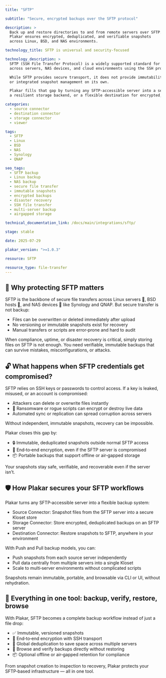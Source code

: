 ```yaml
---
title: "SFTP"

subtitle: "Secure, encrypted backups over the SFTP protocol"

description: >
  Back up and restore directories to and from remote servers over SFTP.
  Plakar ensures encrypted, deduplicated, and verifiable snapshots
  across Linux, BSD, and NAS environments.

technology_title: SFTP is universal and security-focused

technology_description: >
  SFTP (SSH File Transfer Protocol) is a widely supported standard for securely transferring files
  across servers, NAS devices, and cloud environments using the SSH protocol.

  While SFTP provides secure transport, it does not provide immutability, deduplication,
  or integrated snapshot management on its own.

  Plakar fills that gap by turning any SFTP-accessible server into a secure backup source,
  a resilient storage backend, or a flexible destination for encrypted, verifiable snapshots.

categories:
  - source connector
  - destination connector
  - storage connector
  - viewer

tags:
  - SFTP
  - Linux
  - BSD
  - NAS
  - Synology
  - QNAP

seo_tags:
  - SFTP backup
  - Linux backup
  - NAS backup
  - secure file transfer
  - immutable snapshots
  - encrypted backups
  - disaster recovery
  - SSH file transfer
  - multi-server backup
  - airgapped storage

technical_documentation_link: /docs/main/integrations/sftp/

stage: stable

date: 2025-07-29

plakar_version: ">=1.0.3"

resource: SFTP

resource_type: file-transfer
---
```


## 🧠 Why protecting SFTP matters

SFTP is the backbone of secure file transfers across Linux servers 🐧, BSD hosts 🏴, and NAS devices 💾 like Synology and QNAP.
But secure transfer is not backup:
- Files can be overwritten or deleted immediately after upload
- No versioning or immutable snapshots exist for recovery
- Manual transfers or scripts are error‑prone and hard to audit

When compliance, uptime, or disaster recovery is critical, simply storing files on SFTP is not enough.
You need verifiable, immutable backups that can survive mistakes, misconfigurations, or attacks.

## 🔓 What happens when SFTP credentials get compromised?

SFTP relies on SSH keys or passwords to control access. If a key is leaked, misused, or an account is compromised:
- Attackers can delete or overwrite files instantly
- 🦠 Ransomware or rogue scripts can encrypt or destroy live data
- Automated sync or replication can spread corruption across servers

Without independent, immutable snapshots, recovery can be impossible.

Plakar closes this gap by:
- 🔒 Immutable, deduplicated snapshots outside normal SFTP access
- 🔐 End‑to‑end encryption, even if the SFTP server is compromised
- 📦 Portable backups that support offline or air‑gapped storage

Your snapshots stay safe, verifiable, and recoverable even if the server isn’t.

## 🛡️ How Plakar secures your SFTP workflows

Plakar turns any SFTP‑accessible server into a flexible backup system:
- Source Connector: Snapshot files from the SFTP server into a secure Kloset store
- Storage Connector: Store encrypted, deduplicated backups on an SFTP server
- Destination Connector: Restore snapshots to SFTP, anywhere in your environment

With Push and Pull backup models, you can:
- Push snapshots from each source server independently
- Pull data centrally from multiple servers into a single Kloset
- Scale to multi‑server environments without complicated scripts

Snapshots remain immutable, portable, and browsable via CLI or UI, without rehydration.

## 🧰 Everything in one tool: backup, verify, restore, browse

With Plakar, SFTP becomes a complete backup workflow instead of just a file drop:
- ✅ Immutable, versioned snapshots
- 🔐 End‑to‑end encryption with SSH transport
- 🧠 Global deduplication to save space across multiple servers
- 🔎 Browse and verify backups directly without restoring
- 📦 Optional offline or air‑gapped retention for compliance

From snapshot creation to inspection to recovery, Plakar protects your SFTP‑based infrastructure — all in one tool.